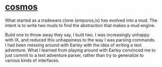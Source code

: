 # [cosmos][]
What started as a tradewars clone (emporos,ix) has evolved into a mud.
The intent is to write two muds to find the abstraction that makes a mud engine.

Build one to throw away they say, I built two. I was increasingly unhappy with
 IX, and reduced this unhappiness to the way I was parsing commands. I had been
 messing around with Earley with the idea of writing a text adventure. What I
learned from playing around with Earley convinced me to just commit to a text
adventure parser, rather than try to generalize to various kinds of interfaces.



[cosmos]: https://github.com/mlitchard/cosmos
